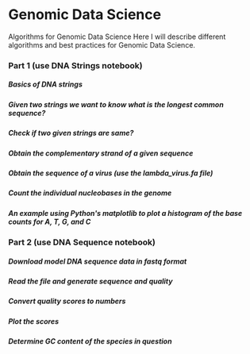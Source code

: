 # Genomic Data Science
Algorithms for Genomic Data Science
Here I will describe different algorithms and best practices for Genomic Data Science.

### Part 1 (use DNA Strings notebook)
##### Basics of DNA strings
##### Given two strings we want to know what is the longest common sequence?
##### Check if two given strings are same?
##### Obtain the complementary strand of a given sequence
##### Obtain the sequence of a virus (use the lambda_virus.fa file)
##### Count the individual nucleobases in the genome
##### An example using Python's matplotlib to plot a histogram of the base counts for A, T, G, and C


### Part 2 (use DNA Sequence notebook)
##### Download model DNA sequence data in fastq format
##### Read the file and generate sequence and quality
##### Convert quality scores to numbers
##### Plot the scores
##### Determine GC content of the species in question
